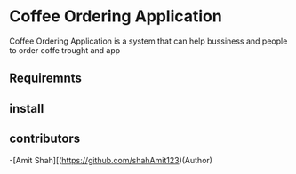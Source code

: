 # Coffee Ordering Application 

Coffee Ordering Application is a system that can help bussiness and people to order coffe trought and app

## Requiremnts

## install 

## contributors 
-[Amit Shah][(https://github.com/shahAmit123)(Author)


